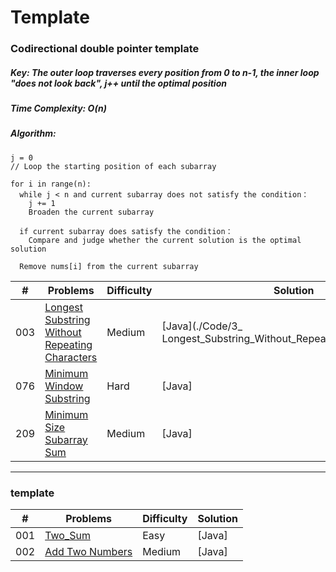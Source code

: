 # Template
### Codirectional double pointer template
##### Key: The outer loop traverses every position from 0 to n-1, the inner loop "does not look back", j++ until the optimal position
##### Time Complexity:  O(n)
##### Algorithm:
    j = 0
    // Loop the starting position of each subarray
 
    for i in range(n):
      while j < n and current subarray does not satisfy the condition：
        j += 1
        Broaden the current subarray
      
      if current subarray does satisfy the condition：
        Compare and judge whether the current solution is the optimal solution

      Remove nums[i] from the current subarray
    
| \# | Problems | Difficulty | Solution |
|----|----------|-----------|------|
| 003  | [Longest Substring Without Repeating Characters](https://leetcode.com/problems/longest-substring-without-repeating-characters/) | Medium | [Java](./Code/3_ Longest_Substring_Without_Repeating_Characters.java)
| 076  | [Minimum Window Substring](https://leetcode.com/problems/minimum-window-substring/) |Hard| [Java]
| 209  | [Minimum Size Subarray Sum](https://leetcode.com/problems/minimum-size-subarray-sum/) | Medium | [Java]
----------------------------------
###  template
| \# | Problems | Difficulty | Solution |
|----|----------|-----------|------|
| 001  | [Two_Sum](https://leetcode.com/problems/two-sum/)  | Easy | [Java]
| 002  | [Add Two Numbers](https://leetcode.com/problems/add-two-numbers/) |Medium| [Java] 
